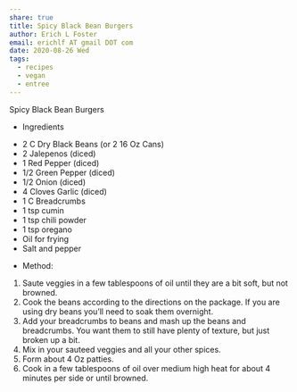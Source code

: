 ```yaml
---
share: true
title: Spicy Black Bean Burgers
author: Erich L Foster
email: erichlf AT gmail DOT com
date: 2020-08-26 Wed
tags:
  - recipes
  - vegan
  - entree
---
```

Spicy Black Bean Burgers
* Ingredients
- 2 C Dry Black Beans (or 2 16 Oz Cans)
- 2 Jalepenos (diced)
- 1 Red Pepper (diced)
- 1/2 Green Pepper (diced)
- 1/2 Onion (diced)
- 4 Cloves Garlic (diced)
- 1 C Breadcrumbs
- 1 tsp cumin
- 1 tsp chili powder
- 1 tsp oregano
- Oil for frying
- Salt and pepper

* Method:
1. Saute veggies in a few tablespoons of oil until they are a bit soft, but not browned.
2. Cook the beans according to the directions on the package.  If you are using dry
   beans you’ll need to soak them overnight.
3. Add your breadcrumbs to beans and mash up the beans and breadcrumbs. You want them to
   still have plenty of texture, but just broken up a bit.
4. Mix in your sauteed veggies and all your other spices.
5. Form about 4 Oz patties.
6. Cook in a few tablespoons of oil over medium high heat for about 4 minutes per side
   or until browned.
